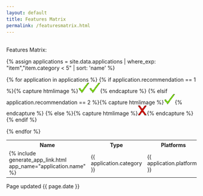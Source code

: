 ```yaml
---
layout: default
title: Features Matrix
permalink: /featuresmatrix.html
---
```


<br>
Features Matrix:

{% assign applications = site.data.applications | where_exp: "item","item.category < 5" | sort: 'name' %}

<table>
<th>Name</th>
<th>Type</th>
<th>Platforms</th>
<th>Country of Origin</th>
<th>Requires Phone#</th>
<th>Requires email</th>
<th>Reuires Google Play</th>
<th>Locally Encrypted Data</th>
<th>Uses Perfect Forward Secrecy</th>

{% for application in applications %}
{% if application.recommendation == 1 %}{% capture htmlimage %}<img src="images/checkmark.gif"><img src="images/checkmark.gif">{% endcapture %}
{% elsif application.recommendation == 2 %}{% capture htmlimage %}<img src="images/checkmark.gif">{% endcapture %}
{% else %}{% capture htmlimage %}<img src="images/x.gif">{% endcapture %}
{% endif %}
<tr>
	<td>{% include generate_app_link.html app_name="application.name" %}</td>
	<td>{{ application.category }}</td>
	<td>{{ application.platforms }}</td>
	<td>{{ application.country_origin }}</td>
	<td>{{ application.requires_phone_number }}</td>
	<td>{{ application.requires_email }}</td>
	<td>{{ application.android_requires_google_play }}</td>
	<td>{{ application.is_locally_encrypted }}</td>
	<td>{{ application.perfect_forward_secrecy }}</td>
</tr>
{% endfor %}

</table>
Page updated {{ page.date }}<br>
